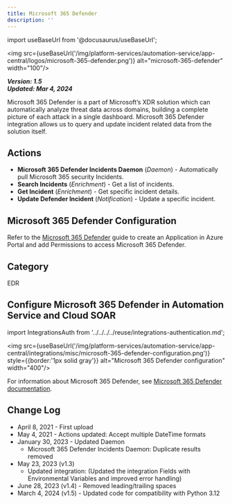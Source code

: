 ```yaml
---
title: Microsoft 365 Defender
description: ''
---
```


import useBaseUrl from '@docusaurus/useBaseUrl';

<img src={useBaseUrl('/img/platform-services/automation-service/app-central/logos/microsoft-365-defender.png')} alt="microsoft-365-defender" width="100"/>

***Version: 1.5  
Updated: Mar 4, 2024***

Microsoft 365 Defender is a part of Microsoft’s XDR solution which can automatically analyze threat data across domains, building a complete picture of each attack in a single dashboard. Microsoft 365 Defender integration allows us to query and update incident related data from the solution itself.

## Actions

* **Microsoft 365 Defender Incidents Daemon** (*Daemon*) - Automatically pull Microsoft 365 security Incidents.
* **Search Incidents** (*Enrichment*) - Get a list of incidents.
* **Get Incident** (*Enrichment*) - Get specific incident details.
* **Update Defender Incident** (*Notification*) - Update a specific incident.

## Microsoft 365 Defender Configuration

Refer to the [Microsoft 365 Defender](https://docs.microsoft.com/en-us/microsoft-365/security/defender/api-create-app-web?view=o365-worldwide) guide to create an Application in Azure Portal and add Permissions to access Microsoft 365 Defender.

## Category

EDR

## Configure Microsoft 365 Defender in Automation Service and Cloud SOAR

import IntegrationsAuth from '../../../../reuse/integrations-authentication.md';

<IntegrationsAuth/>

<img src={useBaseUrl('/img/platform-services/automation-service/app-central/integrations/misc/microsoft-365-defender-configuration.png')} style={{border:'1px solid gray'}} alt="Microsoft 365 Defender configuration" width="400"/>

For information about Microsoft 365 Defender, see [Microsoft 365 Defender documentation](https://learn.microsoft.com/en-us/defender-office-365/).

## Change Log

* April 8, 2021 - First upload
* May 4, 2021 - Actions updated: Accept multiple DateTime formats
* January 30, 2023 - Updated Daemon
    + Microsoft 365 Defender Incidents Daemon: Duplicate results removed
* May 23, 2023 (v1.3)
    + Updated integration: (Updated the integration Fields with Environmental Variables and improved error handling)
* June 28, 2023 (v1.4) - Removed leading/trailing spaces
* March 4, 2024 (v1.5) - Updated code for compatibility with Python 3.12
